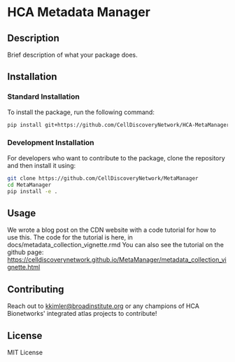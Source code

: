 # HCA Metadata Manager

## Description
Brief description of what your package does.

## Installation

### Standard Installation
To install the package, run the following command:
```bash
pip install git+https://github.com/CellDiscoveryNetwork/HCA-MetaManager.git
```

### Development Installation
For developers who want to contribute to the package, clone the repository and then install it using:
```bash
git clone https://github.com/CellDiscoveryNetwork/MetaManager
cd MetaManager
pip install -e .
```

## Usage
We wrote a blog post on the CDN website with a code tutorial for how to use this. The code for the tutorial is here, in docs/metadata_collection_vignette.rmd
You can also see the tutorial on the github page: https://celldiscoverynetwork.github.io/MetaManager/metadata_collection_vignette.html

## Contributing
Reach out to kkimler@broadinstitute.org or any champions of HCA Bionetworks' integrated atlas projects to contribute!

## License
MIT License